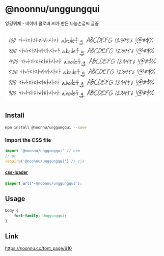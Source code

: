 # @noonnu/unggungqui

엉겅퀴체 - 네이버 클로바 AI가 만든 나눔손글씨 글꼴

![example](./example.png)

## Install

```bash
npm install @noonnu/unggungqui --save
```

### Import the CSS file

```js
import '@noonnu/unggungqui' // esm
// or
require('@noonnu/unggungqui') // cjs
```

#### [css-loader](https://github.com/webpack-contrib/css-loader)

```css
@import url('~@noonnu/unggungqui');
```

## Usage

```css
body {
    font-family: Unggungqui;
}
```

## Link

https://noonnu.cc/font_page/610
